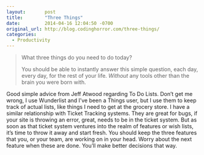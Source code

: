 ```yaml
---
layout:       post
title:        "Three Things"
date:         2014-04-16 12:04:50 -0700
original_url: http://blog.codinghorror.com/three-things/
categories:
  - Productivity
---
```




 > 

 > 

 >  What three things do you need to do today? 
 > 
 >  You should be able to instantly answer this simple question, each day, every day, for the rest of your life. *Without* any tools other than the brain you were born with. 

 Good simple advice from Jeff Atwood regarding To Do Lists. Don’t get me wrong, I use Wunderlist and I’ve been a Things user, but I use them to keep track of actual lists, like things I need to get at the grocery store. I have a similar relationship with Ticket Tracking systems. They are great for bugs, if your site is throwing an error, great, needs to be in the ticket system. But as soon as that ticket system ventures into the realm of features or wish lists, it’s time to throw it away and start fresh. You should keep the three features that you, or your team, are working on in your head. Worry about the next feature when these are done. You’ll make better decisions that way. 

 
